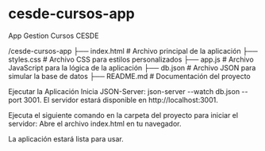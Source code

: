 # cesde-cursos-app
App Gestion Cursos CESDE

/cesde-cursos-app
  ├── index.html          # Archivo principal de la aplicación
  ├── styles.css          # Archivo CSS para estilos personalizados
  ├── app.js              # Archivo JavaScript para la lógica de la aplicación
  ├── db.json             # Archivo JSON para simular la base de datos
  ├── README.md           # Documentación del proyecto

Ejecutar la Aplicación
Inicia JSON-Server: json-server --watch db.json --port 3001.
El servidor estará disponible en http://localhost:3001.

Ejecuta el siguiente comando en la carpeta del proyecto para iniciar el servidor:
Abre el archivo index.html en tu navegador.

La aplicación estará lista para usar.
